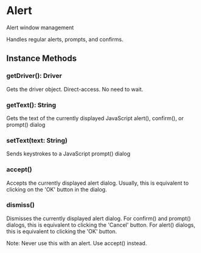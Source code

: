 # Alert

Alert window management

Handles regular alerts, prompts, and confirms.

## Instance Methods

### getDriver(): Driver

Gets the driver object.
Direct-access. No need to wait.

### getText(): String

Gets the text of the currently displayed JavaScript alert(), confirm(), or prompt() dialog

### setText(text: String)

Sends keystrokes to a JavaScript prompt() dialog

### accept()

Accepts the currently displayed alert dialog. Usually, this is equivalent to
clicking on the 'OK' button in the dialog.

### dismiss()

Dismisses the currently displayed alert dialog. For confirm() and prompt() dialogs,
this is equivalent to clicking the 'Cancel' button. For alert() dialogs, this is
equivalent to clicking the 'OK' button.

Note: Never use this with an alert. Use accept() instead.
